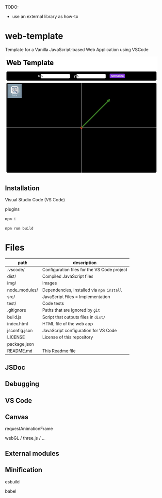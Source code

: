 TODO:

- use an external library as how-to

# web-template

Template for a Vanilla JavaScript-based Web Application using VSCode

![image](img/readme/screenshot.jpg)

## Installation

Visual Studio Code (VS Code)

plugins

`npm i`

`npm run build`

# Files

| path          | description                                 |
| ------------- | ------------------------------------------- |
| .vscode/      | Configuration files for the VS Code project |
| dist/         | Compiled JavaScript files                   |
| img/          | Images                                      |
| node_modules/ | Dependencies, installed via `npm install`   |
| src/          | JavaScript Files = Implementation           |
| test/         | Code tests                                  |
| .gitignore    | Paths that are ignored by `git`             |
| build.js      | Script that outputs files in `dist/`        |
| index.html    | HTML file of the web app                    |
| jsconfig.json | JavaScript configuration for VS Code        |
| LICENSE       | License of this repository                  |
| package.json  |                                             |
| README.md     | This Readme file                            |

## JSDoc

## Debugging

## VS Code

## Canvas

requestAnimationFrame

webGL / three.js / ...

## External modules

## Minification

esbuild

babel
